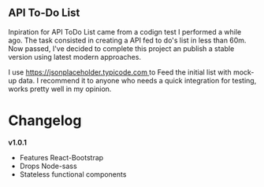 ## API To-Do List

Inpiration for API ToDo List came from a codign test I performed a while ago. The task consisted in creating a API fed to do's list in less than 60m. Now passed, I've decided to complete this project an publish a stable version using latest modern approaches.

I use [https://jsonplaceholder.typicode.com ](https://jsonplaceholder.typicode.com) to Feed the initial list with mock-up data. I recommend it to anyone who needs a quick integration for testing, works pretty well in my opinion.

# Changelog

**v1.0.1**

-   Features React-Bootstrap
-   Drops Node-sass
-   Stateless functional components
